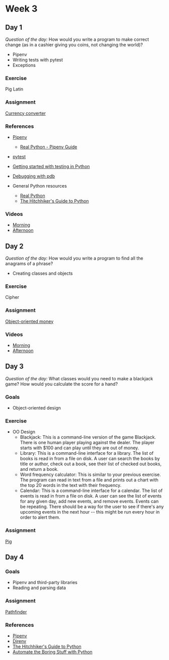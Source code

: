 # Week 3

## Day 1

_Question of the day:_ How would you write a program to make correct change (as in a cashier giving you coins, not changing the world)?

- Pipenv
- Writing tests with pytest
- Exceptions

### Exercise

Pig Latin

### Assignment

[Currency converter](https://classroom.github.com/a/t75xK2FX)

### References

- [Pipenv](https://pipenv.readthedocs.io/en/latest/)
  - [Real Python - Pipenv Guide](https://realpython.com/pipenv-guide/)
- [pytest](https://docs.pytest.org/en/latest/)
- [Getting started with testing in Python](https://realpython.com/python-testing/)
- [Debugging with pdb](https://realpython.com/python-debugging-pdb/)

- General Python resources
  - [Real Python](https://realpython.com/)
  - [The Hitchhiker's Guide to Python](https://docs.python-guide.org/)

### Videos

- [Morning](https://drive.google.com/file/d/1MDUbR_F3ZugMu0x6fgfMCJDiy3YH5lmR/view)
- [Afternoon](https://drive.google.com/file/d/1tnvlX2Z5TvkZKY_S3GCUlNe6TLhJx8cn/view)

## Day 2

_Question of the day:_ How would you write a program to find all the anagrams of a phrase?

- Creating classes and objects

### Exercise

Cipher

### Assignment

[Object-oriented money](https://classroom.github.com/a/JqltEwik)

### Videos

- [Morning](https://drive.google.com/file/d/1dEGCIHMIS_kUTLA7jh9wieZnYcpJoFjg/view)
- [Afternoon](https://drive.google.com/file/d/1vt_9AJWgeIaLXMkl_wxQ9EMqJadNCofW/view)

## Day 3

_Question of the day:_ What classes would you need to make a blackjack game? How would you calculate the score for a hand?

### Goals

- Object-oriented design

### Exercise

- OO Design
  - Blackjack: This is a command-line version of the game Blackjack. There is one human player playing against the dealer. The player starts with $100 and can play until they are out of money.
  - Library: This is a command-line interface for a library. The list of books is read in from a file on disk. A user can search the books by title or author, check out a book, see their list of checked out books, and return a book.
  - Word frequency calculator: This is similar to your previous exercise. The program can read in text from a file and prints out a chart with the top 20 words in the text with their frequency.
  - Calendar: This is a command-line interface for a calendar. The list of events is read in from a file on disk. A user can see the list of events for any given day, add new events, and remove events. Events can be repeating. There should be a way for the user to see if there's any upcoming events in the next hour -- this might be run every hour in order to alert them.

### Assignment

[Pig](https://classroom.github.com/a/C_-VURmB)

## Day 4

### Goals

- Pipenv and third-party libraries
- Reading and parsing data

### Assignment

[Pathfinder](https://classroom.github.com/a/TAZmPpof)

### References

- [Pipenv](https://pipenv.readthedocs.io/en/latest/)
- [Direnv](https://direnv.net/)
- [The Hitchhiker's Guide to Python](https://docs.python-guide.org/)
- [Automate the Boring Stuff with Python](https://automatetheboringstuff.com/)
